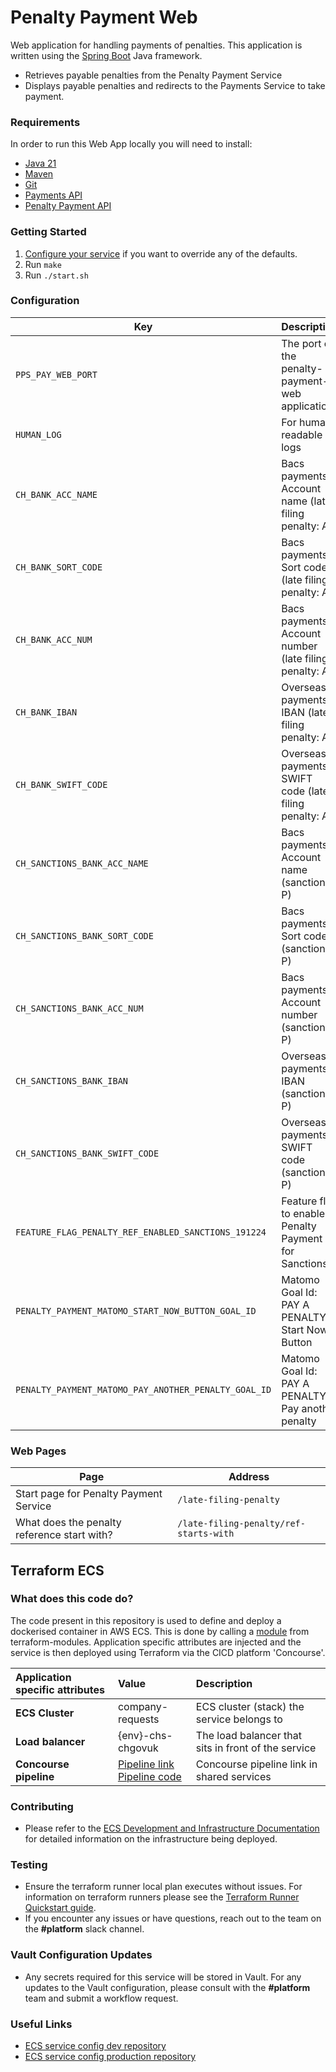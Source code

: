 # Penalty Payment Web

Web application for handling payments of penalties. This application is written using
the [Spring Boot](http://projects.spring.io/spring-boot/) Java framework.

- Retrieves payable penalties from the Penalty Payment Service
- Displays payable penalties and redirects to the Payments Service to take payment.

### Requirements
In order to run this Web App locally you will need to install:

- [Java 21](https://www.oracle.com/java/technologies/downloads/?er=221886#java21)
- [Maven](https://maven.apache.org/download.cgi)
- [Git](https://git-scm.com/downloads)
- [Payments API](https://github.com/companieshouse/payments.api.ch.gov.uk)
- [Penalty Payment API](https://github.com/companieshouse/penalty-payment-api)

### Getting Started

1. [Configure your service](#configuration) if you want to override any of the defaults.
1. Run `make`
1. Run `./start.sh`


### Configuration

 Key                                                  | Description                                             
------------------------------------------------------|---------------------------------------------------------
 `PPS_PAY_WEB_PORT`                                   | The port of the penalty-payment-web application         
 `HUMAN_LOG`                                          | For human readable logs                                 
 `CH_BANK_ACC_NAME`                                   | Bacs payments - Account name (late filing penalty: A)   
 `CH_BANK_SORT_CODE`                                  | Bacs payments - Sort code (late filing penalty: A)      
 `CH_BANK_ACC_NUM`                                    | Bacs payments - Account number (late filing penalty: A) 
 `CH_BANK_IBAN`                                       | Overseas payments - IBAN (late filing penalty: A)       
 `CH_BANK_SWIFT_CODE`                                 | Overseas payments - SWIFT code (late filing penalty: A) 
 `CH_SANCTIONS_BANK_ACC_NAME`                         | Bacs payments - Account name (sanction: P)              
 `CH_SANCTIONS_BANK_SORT_CODE`                        | Bacs payments - Sort code (sanction: P)                 
 `CH_SANCTIONS_BANK_ACC_NUM`                          | Bacs payments - Account number (sanction: P)            
 `CH_SANCTIONS_BANK_IBAN`                             | Overseas payments - IBAN (sanction: P)                  
 `CH_SANCTIONS_BANK_SWIFT_CODE`                       | Overseas payments - SWIFT code (sanction: P)            
 `FEATURE_FLAG_PENALTY_REF_ENABLED_SANCTIONS_191224`  | Feature flag to enable Penalty Payment for Sanctions    
 `PENALTY_PAYMENT_MATOMO_START_NOW_BUTTON_GOAL_ID`    | Matomo Goal Id: PAY A PENALTY - Start Now Button        
 `PENALTY_PAYMENT_MATOMO_PAY_ANOTHER_PENALTY_GOAL_ID` | Matomo Goal Id: PAY A PENALTY - Pay another penalty     

### Web Pages

 Page                                        | Address                                
---------------------------------------------|----------------------------------------
 Start page for Penalty Payment Service      | `/late-filing-penalty`                 
 What does the penalty reference start with? | `/late-filing-penalty/ref-starts-with` 

## Terraform ECS

### What does this code do?

The code present in this repository is used to define and deploy a dockerised container in AWS ECS.
This is done by calling a [module](https://github.com/companieshouse/terraform-modules/tree/main/aws/ecs) from terraform-modules. Application specific attributes are injected and the service is then deployed using Terraform via the CICD platform 'Concourse'.

 Application specific attributes | Value                                                                                                                                                                                                                                                      | Description                                         
:--------------------------------|:-----------------------------------------------------------------------------------------------------------------------------------------------------------------------------------------------------------------------------------------------------------|:----------------------------------------------------
 **ECS Cluster**                 | company-requests                                                                                                                                                                                                                                           | ECS cluster (stack) the service belongs to          
 **Load balancer**               | {env}-chs-chgovuk                                                                                                                                                                                                                                          | The load balancer that sits in front of the service 
 **Concourse pipeline**          | [Pipeline link](https://ci-platform.companieshouse.gov.uk/teams/team-development/pipelines/penalty-payment-web) <br> [Pipeline code](https://github.com/companieshouse/ci-pipelines/blob/master/pipelines/ssplatform/team-development/penalty-payment-web) | Concourse pipeline link in shared services          

### Contributing
- Please refer to the [ECS Development and Infrastructure Documentation](https://companieshouse.atlassian.net/wiki/spaces/DEVOPS/pages/4390649858/Copy+of+ECS+Development+and+Infrastructure+Documentation+Updated) for detailed information on the infrastructure being deployed.

### Testing
- Ensure the terraform runner local plan executes without issues. For information on terraform runners please see the [Terraform Runner Quickstart guide](https://companieshouse.atlassian.net/wiki/spaces/DEVOPS/pages/1694236886/Terraform+Runner+Quickstart).
- If you encounter any issues or have questions, reach out to the team on the **#platform** slack channel.

### Vault Configuration Updates
- Any secrets required for this service will be stored in Vault. For any updates to the Vault configuration, please consult with the **#platform** team and submit a workflow request.

### Useful Links
- [ECS service config dev repository](https://github.com/companieshouse/ecs-service-configs-dev)
- [ECS service config production repository](https://github.com/companieshouse/ecs-service-configs-production)
